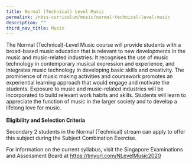 ```yaml
---
title: Normal (Technical) Level Music
permalink: /nbss-curriculum/music/normal-technical-level-music
description: ""
third_nav_title: Music
---
```

<p>The Normal (Technical)-Level Music course will provide students with a broad-based music education that is relevant to new developments in the music and music-related industries. It recognises the use of music technology in contemporary musical expression and experience, and integrates music technology in developing basic skills and creativity. The prominence of music making activities and coursework promotes an experiential learning approach that would engage and motivate the students. Exposure to music and music-related industries will be incorporated to build relevant work habits and skills. Students will learn to appreciate the function of music in the larger society and to develop a lifelong love for music.<br /><br /><strong>Eligibility and Selection Criteria</strong></p>
<p>Secondary 2 students in the Normal (Technical) stream can apply to offer this subject during the Subject Combination Exercise.</p>
<p>For information on the current syllabus, visit the Singapore Examinations and Assessment Board at&nbsp;<a href="https://tinyurl.com/NLevelMusic2020" target="_blank" rel="noopener">https://tinyurl.com/NLevelMusic2020</a></p>